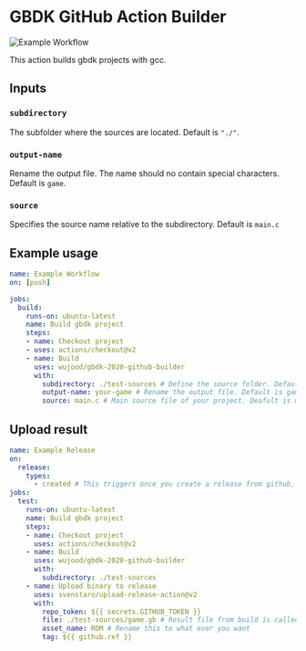 # GBDK GitHub Action Builder

![Example Workflow](https://github.com/wujood/gbdk-2020-github-builder/workflows/Example%20Workflow/badge.svg)

This action builds gbdk projects with gcc.

## Inputs

### `subdirectory`

The subfolder where the sources are located. Default is `"./"`.

### `output-name`

Rename the output file. The name should no contain special characters. Default is `game`.

### `source`

Specifies the source name relative to the subdirectory. Default is `main.c`

## Example usage

```yml
name: Example Workflow
on: [push]

jobs:
  build:
    runs-on: ubuntu-latest
    name: Build gbdk project
    steps:
    - name: Checkout project
    - uses: actions/checkout@v2
    - name: Build
      uses: wujood/gbdk-2020-github-builder
      with:
        subdirectory: ./test-sources # Define the source folder. Default is ./
        output-name: your-game # Rename the output file. Default is game
        source: main.c # Main source file of your project. Deafult is main.c
```

## Upload result 
```yml
name: Example Release
on:  
  release:
    types: 
      - created # This triggers once you create a release from github, not from tagging a commit
jobs:
  test:
    runs-on: ubuntu-latest
    name: Build gbdk project
    steps:
    - name: Checkout project
      uses: actions/checkout@v2
    - name: Build
      uses: wujood/gbdk-2020-github-builder
      with:
        subdirectory: ./test-sources
    - name: Upload binary to release
      uses: svenstaro/upload-release-action@v2
      with:
        repo_token: ${{ secrets.GITHUB_TOKEN }}
        file: ./test-sources/game.gb # Result file from build is called game.gb by default. Rename it with the output-name parameter.
        asset_name: ROM # Rename this to what ever you want
        tag: ${{ github.ref }}
```
